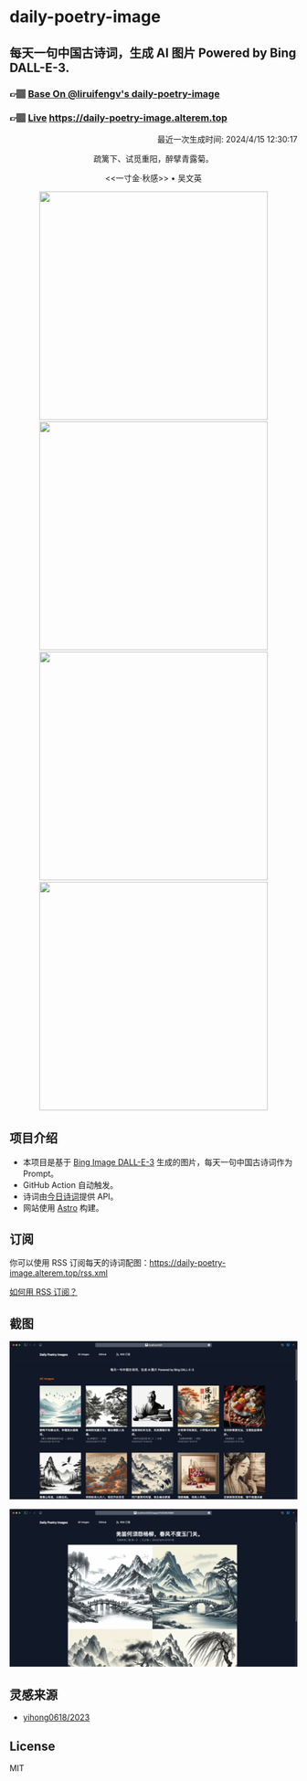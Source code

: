 
# daily-poetry-image

## 每天一句中国古诗词，生成 AI 图片 Powered by Bing DALL-E-3.

### 👉🏽 [Base On @liruifengv's daily-poetry-image](https://github.com/liruifengv/daily-poetry-image)

### 👉🏽 [Live](https://daily-poetry-image.alterem.top/) https://daily-poetry-image.alterem.top

<p align="right">
  最近一次生成时间: 2024/4/15 12:30:17
</p>
<p align="center">
疏篱下、试觅重阳，醉擘青露菊。
</p>
<p align="center">
<<一寸金·秋感>> • 吴文英
</p>
<p align="center">
<img src="https://tse2.mm.bing.net/th/id/OIG2.cfUR0v2DV6dkZAkkAYqc" height="400" width="400" />
<img src="https://tse4.mm.bing.net/th/id/OIG2.3u1rCnD40EhAfST2qUL_" height="400" width="400" />
<img src="https://tse3.mm.bing.net/th/id/OIG2.RNKk5Lq1kW_PiZSlBaff" height="400" width="400" />
<img src="https://tse1.mm.bing.net/th/id/OIG2.2AlYxEp1SK6k01M9Yz.t" height="400" width="400" />
</p>

## 项目介绍

-   本项目是基于 [Bing Image DALL-E-3](https://www.bing.com/images/create) 生成的图片，每天一句中国古诗词作为 Prompt。
-   GitHub Action 自动触发。
-   诗词由[今日诗词](https://www.jinrishici.com/)提供 API。
-   网站使用 [Astro](https://astro.build) 构建。

## 订阅

你可以使用 RSS 订阅每天的诗词配图：https://daily-poetry-image.alterem.top/rss.xml

[如何用 RSS 订阅？](https://zhuanlan.zhihu.com/p/55026716)

## 截图

![图片列表](./screenshots/Snipaste_2023-12-28_21-00-26.png)

![图片详情](./screenshots/Snipaste_2023-12-28_21-00-53.png)

## 灵感来源

-   [yihong0618/2023](https://github.com/yihong0618/2023)

## License

MIT
